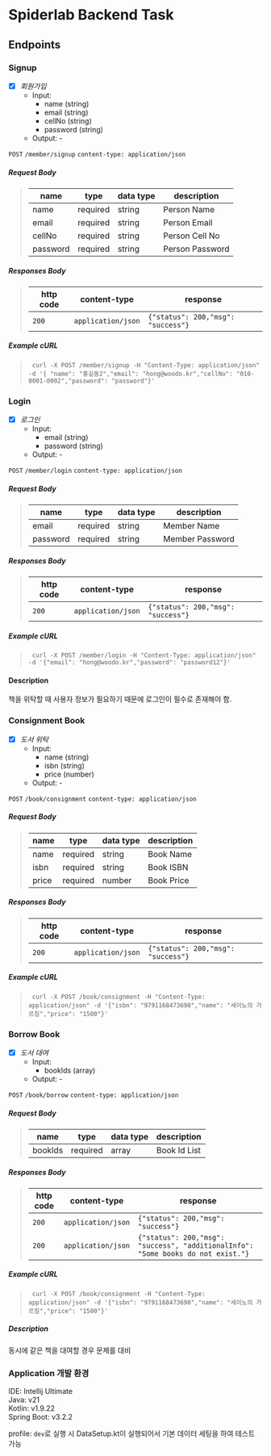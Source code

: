 # Spiderlab Backend Task

## Endpoints

### Signup

- [x] *회원가입*
    - Input:
        - name (string)
        - email (string)
        - cellNo (string)
        - password (string)
    - Output: -

`POST` `/member/signup` `content-type: application/json`

##### Request Body

> | name     | type     | data type | description     |
> |----------|----------|-----------|-----------------|
> | name     | required | string    | Person Name     |
> | email    | required | string    | Person Email    |
> | cellNo   | required | string    | Person Cell No  |
> | password | required | string    | Person Password |


##### Responses Body

> | http code | content-type       | response                                                                   |
> |-----------|--------------------|----------------------------------------------------------------------------|
> | `200`     | `application/json` | `{"status": 200,"msg": "success"}`                                         |

##### Example cURL

> ```text
>  curl -X POST /member/signup -H "Content-Type: application/json" -d '{ "name": "홍길동2","email": "hong@woodo.kr","cellNo": "010-0001-0002","password": "password"}'  
> ```

### Login

- [x] *로그인*
    - Input:
        - email (string)
        - password (string)
    - Output: -

`POST` `/member/login` `content-type: application/json`

##### Request Body

> | name     | type     | data type | description     |
> |----------|----------|-----------|-----------------|
> | email    | required | string    | Member Name     |
> | password | required | string    | Member Password |


##### Responses Body

> | http code | content-type       | response                                                                   |
> |-----------|--------------------|----------------------------------------------------------------------------|
> | `200`     | `application/json` | `{"status": 200,"msg": "success"}`                                         |

##### Example cURL

> ```text
>  curl -X POST /member/login -H "Content-Type: application/json" -d '{"email": "hong@woodo.kr","password": "password12"}'  
> ```
 
#### Description
책을 위탁할 때 사용자 정보가 필요하기 때문에 로그인이 필수로 존재해야 함.

### Consignment Book

- [x] *도서 위탁*
    - Input:
        - name (string)
        - isbn (string)
        - price (number)
    - Output: -

`POST` `/book/consignment` `content-type: application/json`

##### Request Body

> | name     | type     | data type | description |
> |----------|----------|-----------|-------------|
> | name     | required | string    | Book Name   |
> | isbn     | required | string    | Book ISBN   |
> | price    | required | number    | Book Price  |


##### Responses Body

> | http code | content-type       | response                                                                   |
> |-----------|--------------------|----------------------------------------------------------------------------|
> | `200`     | `application/json` | `{"status": 200,"msg": "success"}`                                         |

##### Example cURL

> ```text
>  curl -X POST /book/consignment -H "Content-Type: application/json" -d '{"isbn": "9791168473690","name": "세이노의 가르침","price": "1500"}'  
> ```
 
### Borrow Book
- [x] *도서 대여*
    - Input:
        - bookIds (array)
    - Output: -

`POST` `/book/borrow` `content-type: application/json`

##### Request Body

> | name    | type     | data type | description  |
> |---------|----------|-----------|--------------|
> | bookIds | required | array     | Book Id List |


##### Responses Body

> | http code | content-type       | response                                                                         |
> |-----------|--------------------|----------------------------------------------------------------------------------|
> | `200`     | `application/json` | `{"status": 200,"msg": "success"}`                                               |
> | `200`     | `application/json` | `{"status": 200,"msg": "success", "additionalInfo": "Some books do not exist."}` |

##### Example cURL

> ```text
>  curl -X POST /book/consignment -H "Content-Type: application/json" -d '{"isbn": "9791168473690","name": "세이노의 가르침","price": "1500"}'  
> ```
 
##### Description
동시에 같은 책을 대여할 경우 문제를 대비


### Application 개발 환경
IDE: Intellij Ultimate   
Java: v21   
Kotlin: v1.9.22   
Spring Boot: v3.2.2

profile: `dev`로 실행 시 DataSetup.kt이 실행되어서 기본 데이터 세팅을 하여 테스트 가능
